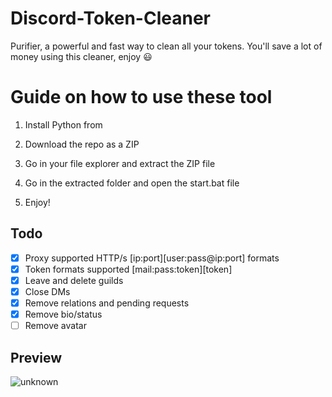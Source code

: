 # Discord-Token-Cleaner  
Purifier, a powerful and fast way to clean all your tokens. You'll save a lot of money using this cleaner, enjoy ‎😃 
# Guide on how to use these tool  
  
1. Install Python from  
     
2. Download the repo as a ZIP  
  
3. Go in your file explorer and extract the ZIP file
    
4. Go in the extracted folder and open the start.bat file
 
5. Enjoy! 
## Todo 
- [x] Proxy supported HTTP/s [ip:port][user:pass@ip:port] formats     
- [x] Token formats supported [mail:pass:token][token]  
- [x] Leave and delete guilds        
- [x] Close DMs
- [x] Remove relations and pending requests  
- [x] Remove bio/status  
- [ ] Remove avatar  
## Preview 
![unknown](https://user-images.githubusercontent.com/93849730/181318654-350552ad-c330-4b3a-980b-e10b1d59a0e5.png)  
